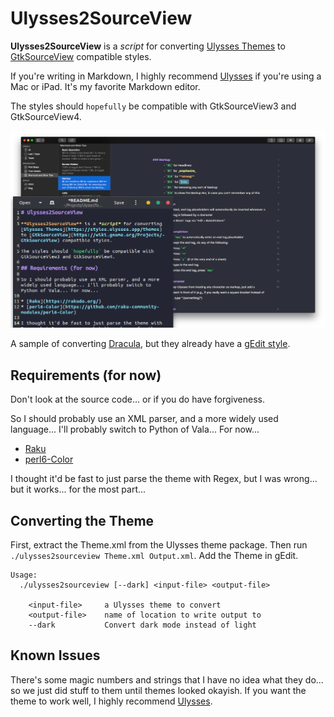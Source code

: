 # Ulysses2SourceView

**Ulysses2SourceView** is a *script* for converting [Ulysses Themes](https://styles.ulysses.app/themes) to [GtkSourceView](https://wiki.gnome.org/Projects/GtkSourceView) compatible styles.

If you're writing in Markdown, I highly recommend [Ulysses](https://ulysses.app) if you're using a Mac or iPad. It's my favorite Markdown editor.

The styles should `hopefully` be compatible with GtkSourceView3 and GtkSourceView4.

![](dracula_example.png)

A sample of converting [Dracula](https://github.com/dracula/ulysses), but they already have a [gEdit style](https://github.com/dracula/gedit).

## Requirements (for now)

Don't look at the source code... or if you do have forgiveness.

So I should probably use an XML parser, and a more widely used language... I'll probably switch to Python of Vala... For now...

* [Raku](https://rakudo.org/)
* [perl6-Color](https://github.com/raku-community-modules/perl6-Color)

I thought it'd be fast to just parse the theme with Regex, but I was wrong... but it works... for the most part...

## Converting the Theme

First, extract the Theme.xml from the Ulysses theme package. Then run `./ulysses2sourceview Theme.xml Output.xml`. Add the Theme in gEdit.

```
Usage:
  ./ulysses2sourceview [--dark] <input-file> <output-file>
  
    <input-file>     a Ulysses theme to convert
    <output-file>    name of location to write output to
    --dark           Convert dark mode instead of light
```

## Known Issues

There's some magic numbers and strings that I have no idea what they do... so we just did stuff to them until themes looked okayish. If you want the theme to work well, I highly recommend [Ulysses](https://ulysses.app).

